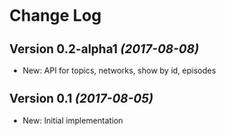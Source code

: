 Change Log
==========

Version 0.2-alpha1 *(2017-08-08)*
----------------------------
 * New: API for topics, networks, show by id, episodes


Version 0.1 *(2017-08-05)*
----------------------------

 * New: Initial implementation
